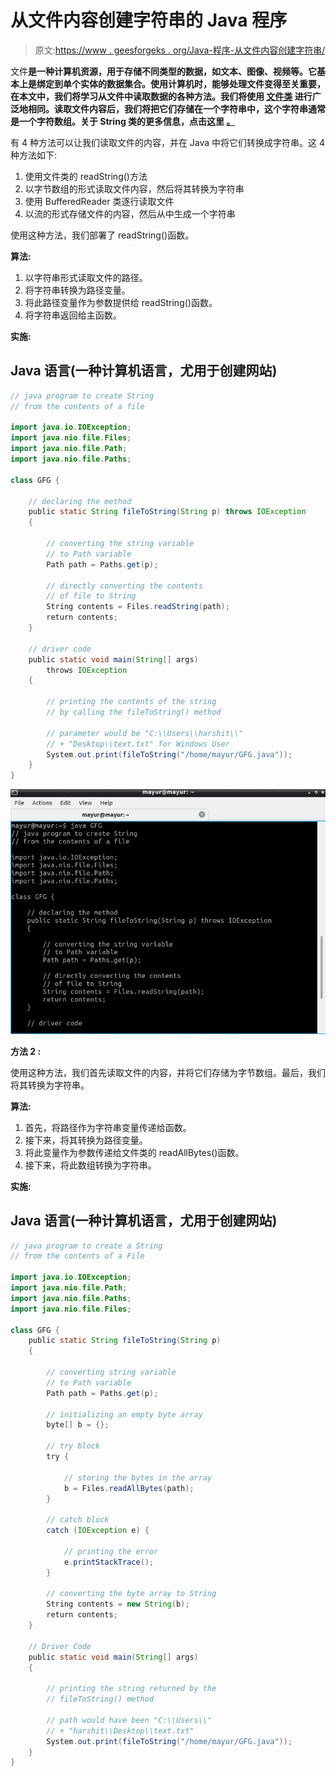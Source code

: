# 从文件内容创建字符串的 Java 程序

> 原文:[https://www . geesforgeks . org/Java-程序-从文件内容创建字符串/](https://www.geeksforgeeks.org/java-program-to-create-string-from-contents-of-a-file/)

文件**是一种计算机资源，用于存储不同类型的数据，如文本、图像、视频等。它基本上是绑定到单个实体的数据集合。使用计算机时，能够处理文件变得至关重要，在本文中，我们将学习从文件中读取数据的各种方法。我们将使用  [**文件类**](https://www.geeksforgeeks.org/file-class-in-java/#:~:text=The%20File%20class%20is%20Java's,file%20or%20directory%20path%20name.&text=A%20pathname%2C%20whether%20abstract%20or,()%20method%20of%20this%20class.) 进行广泛地相同。读取文件内容后，我们将把它们存储在一个字符串中，这个字符串通常是一个字符数组。关于 String 类的更多信息，点击这里  [**。**](https://www.geeksforgeeks.org/string-class-in-java/)**

有 4 种方法可以让我们读取文件的内容，并在 Java 中将它们转换成字符串。这 4 种方法如下:

1.  使用文件类的 readString()方法
2.  以字节数组的形式读取文件内容，然后将其转换为字符串
3.  使用 BufferedReader 类逐行读取文件
4.  以流的形式存储文件的内容，然后从中生成一个字符串

使用这种方法，我们部署了 readString()函数。

**算法:**

1.  以字符串形式读取文件的路径。
2.  将字符串转换为路径变量。
3.  将此路径变量作为参数提供给 readString()函数。
4.  将字符串返回给主函数。

**实施:**

## Java 语言(一种计算机语言，尤用于创建网站)

```java
// java program to create String
// from the contents of a file

import java.io.IOException;
import java.nio.file.Files;
import java.nio.file.Path;
import java.nio.file.Paths;

class GFG {

    // declaring the method
    public static String fileToString(String p) throws IOException
    {

        // converting the string variable
        // to Path variable
        Path path = Paths.get(p);

        // directly converting the contents
        // of file to String
        String contents = Files.readString(path);
        return contents;
    }

    // driver code
    public static void main(String[] args)
        throws IOException
    {

        // printing the contents of the string
        // by calling the fileToString() method

        // parameter would be "C:\\Users\\harshit\\"
        // + "Desktop\\text.txt" for Windows User
        System.out.print(fileToString("/home/mayur/GFG.java"));
    }
}
```

![](img/ed4e874daa01348a985ef3134066fa9b.png)

**方法 2 :**

使用这种方法，我们首先读取文件的内容，并将它们存储为字节数组。最后，我们将其转换为字符串。

**算法:**

1.  首先，将路径作为字符串变量传递给函数。
2.  接下来，将其转换为路径变量。
3.  将此变量作为参数传递给文件类的 readAllBytes()函数。
4.  接下来，将此数组转换为字符串。

**实施:**

## Java 语言(一种计算机语言，尤用于创建网站)

```java
// java program to create a String
// from the contents of a File

import java.io.IOException;
import java.nio.file.Path;
import java.nio.file.Paths;
import java.nio.file.Files;

class GFG {
    public static String fileToString(String p)
    {

        // converting string variable
        // to Path variable
        Path path = Paths.get(p);

        // initializing an empty byte array
        byte[] b = {};

        // try block
        try {

            // storing the bytes in the array
            b = Files.readAllBytes(path);
        }

        // catch block
        catch (IOException e) {

            // printing the error
            e.printStackTrace();
        }

        // converting the byte array to String
        String contents = new String(b);
        return contents;
    }

    // Driver Code
    public static void main(String[] args)
    {

        // printing the string returned by the
        // fileToString() method

        // path would have been "C:\\Users\\"
        // + "harshit\\Desktop\\text.txt"
        System.out.print(fileToString("/home/mayur/GFG.java"));
    }
}
```